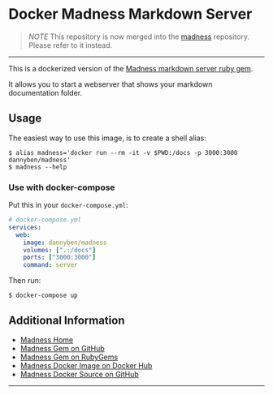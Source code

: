 # Docker Madness Markdown Server

> *NOTE*
> This repository is now merged into the [madness](https://github.com/DannyBen/madness)
> repository. Please refer to it instead.

---

This is a dockerized version of the [Madness markdown server ruby gem][1]. 

It allows you to start a webserver that shows your markdown documentation 
folder.

## Usage

The easiest way to use this image, is to create a shell alias:

```shell
$ alias madness='docker run --rm -it -v $PWD:/docs -p 3000:3000 dannyben/madness'
$ madness --help
```

### Use with docker-compose

Put this in your `docker-compose.yml`:

```yaml
# docker-compose.yml
services:
  web:
    image: dannyben/madness
    volumes: [".:/docs"]
    ports: ["3000:3000"]
    command: server
```

Then run:

```shell
$ docker-compose up
```

## Additional Information

- [Madness Home][4]
- [Madness Gem on GitHub][1]
- [Madness Gem on RubyGems][5]
- [Madness Docker Image on Docker Hub][2]
- [Madness Docker Source on GitHub][3]

---

[1]: https://github.com/DannyBen/madness
[2]: https://hub.docker.com/r/dannyben/madness/
[3]: https://github.com/DannyBen/docker-madness
[4]: http://madness.dannyb.co/
[5]: https://rubygems.org/gems/madness
